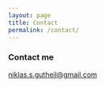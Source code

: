 ```yaml
---
layout: page
title: Contact
permalink: /contact/
---
```



### Contact me

[niklas.s.gutheil@gmail.com](mailto:niklas.s.gutheil@gmail.com)